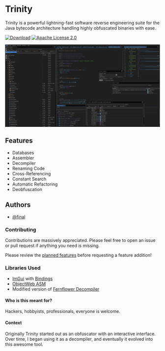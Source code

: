 # Trinity 
Trinity is a powerful lightning-fast software reverse engineering suite for the Java bytecode architecture handling highly obfuscated binaries with ease.

[![Download](https://img.shields.io/badge/Download%20Latest-green.svg)](https://github.com/firstfault/Trinity/releases)
[![Apache License 2.0](https://img.shields.io/badge/License-Apache%20License%202.0-yellow.svg)](https://choosealicense.com/licenses/apache-2.0/)

![Screenshot](screenshots/trinity.png)

## Features
- Databases
- Assembler
- Decompiler
- Renaming Code
- Cross-Referencing
- Constant Search
- Automatic Refactoring
- Deobfuscation

## Authors
- [@final](https://www.github.com/firstfault)

### Contributing
Contributions are massively appreciated. Please feel free to open an issue or pull request if anything you need is missing.

Please review the [planned features](PLANNED.md) before requesting a feature addition!

### Libraries Used
- [ImGui](https://github.com/ocornut/imgui) with [Bindings](https://github.com/SpaiR/imgui-java)
- [ObjectWeb ASM](https://asm.ow2.io/)
- Modified version of [Fernflower Decompiler](https://www.jetbrains.com/)

#### Who is this meant for?
Hackers, hobbyists, professionals, everyone is welcome.

#### Context
Originally Trinity started out as an obfuscator with an interactive interface. Over time, I began using it as a decompiler, and eventually it evolved into this awesome tool.